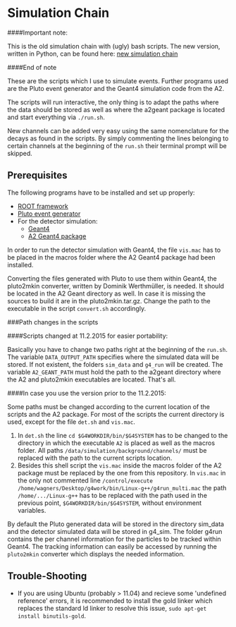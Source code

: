 Simulation Chain
================

####Important note:

This is the old simulation chain with (ugly) bash scripts. The new version, written in Python, can be found here: [new simulation chain](https://github.com/a2wagner/simulation_chain)

####End of note

These are the scripts which I use to simulate events. Further programs used are the Pluto event generator and the Geant4 simulation code from the A2.

The scripts will run interactive, the only thing is to adapt the paths where the data should be stored as well as where the a2geant package is located and start everything via `./run.sh`.

New channels can be added very easy using the same nomenclature for the decays as found in the scripts. By simply commenting the lines belonging to certain channels at the beginning of the `run.sh` their terminal prompt will be skipped.


Prerequisites
-------------

The following programs have to be installed and set up properly:

- [ROOT framework](http://root.cern.ch/ "ROOT")
- [Pluto event generator](http://www-hades.gsi.de/?q=pluto "Pluto")
- For the detector simulation:
	- [Geant4](http://geant4.cern.ch/ "Geant4")
	- [A2 Geant4 package](https://github.com/A2-Collaboration/a2geant "A2 package")

In order to run the detector simulation with Geant4, the file `vis.mac` has to be placed in the macros folder where the A2 Geant4 package had been installed.

Converting the files generated with Pluto to use them within Geant4, the pluto2mkin converter, written by Dominik Werthmüller, is needed. It should be located in the A2 Geant directory as well. In case it is missing the sources to build it are in the pluto2mkin.tar.gz. Change the path to the executable in the script `convert.sh` accordingly.


###Path changes in the scripts

####Scripts changed at 11.2.2015 for easier portability:

Basically you have to change two paths right at the beginning of the `run.sh`. The variable `DATA_OUTPUT_PATH` specifies where the simulated data will be stored. If not existent, the folders `sim_data` and `g4_run` will be created. The variable `A2_GEANT_PATH` must hold the path to the a2geant directory where the A2 and pluto2mkin executables are located. That's all.

####In case you use the version prior to the 11.2.2015:

Some paths must be changed according to the current location of the scripts and the A2 package. For most of the scripts the current directory is used, except for the file `det.sh` and `vis.mac`.

1. In `det.sh` the line `cd $G4WORKDIR/bin/$G4SYSTEM` has to be changed to the directory in which the executable `A2` is placed as well as the macros folder. All paths `/data/simulation/background/channels/` must be replaced with the path to the current scripts location. 
2. Besides this shell script the `vis.mac` inside the macros folder of the A2 package must be replaced by the one from this repository. In `vis.mac` in the only not commented line `/control/execute /home/wagners/Desktop/g4work/bin/Linux-g++/g4run_multi.mac` the path `/home/.../Linux-g++` has to be replaced with the path used in the previous point, `$G4WORKDIR/bin/$G4SYSTEM`, without environment variables.

By default the Pluto generated data will be stored in the directory sim_data and the detector simulated data will be stored in g4_sim. The folder g4run contains the per channel information for the particles to be tracked within Geant4. The tracking information can easily be accessed by running the `pluto2mkin` converter which displays the needed information.


Trouble-Shooting
----------------

- If you are using Ubuntu (probably > 11.04) and recieve some 'undefined reference' errors, it is recommended to install the gold linker which replaces the standard ld linker to resolve this issue, `sudo apt-get install binutils-gold`.

